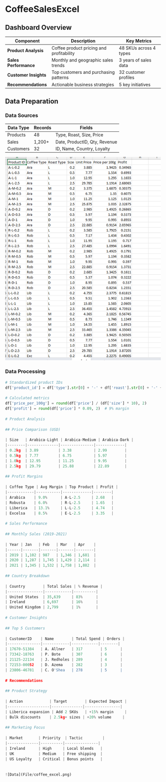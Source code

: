 # CoffeeSalesExcel

## Dashboard Overview
| Component | Description | Key Metrics |
|-----------|-------------|-------------|
| **Product Analysis** | Coffee product pricing and profitability | 48 SKUs across 4 types |
| **Sales Performance** | Monthly and geographic sales trends | 3 years of sales data |
| **Customer Insights** | Top customers and purchasing patterns | 32 customer profiles |
| **Recommendations** | Actionable business strategies | 5 key initiatives |

## Data Preparation
### Data Sources
| Data Type | Records | Fields |
|-----------|---------|--------|
| Products | 48 | Type, Roast, Size, Price |
| Sales | 1,200+ | Date, ProductID, Qty, Revenue |
| Customers | 32 | ID, Name, Country, Loyalty |

![Data](File/coffee_excel_model.png)

### Data Processing
```python
# Standardized product IDs
df['product_id'] = df['type'].str[0] + '-' + df['roast'].str[0] + '-' + df['size'].astype(str)

# Calculated metrics
df['price_per_100g'] = round(df['price'] / (df['size'] * 10), 2)
df['profit'] = round(df['price'] * 0.09, 2)  # 9% margin

# Product Analysis

## Price Comparison (USD)

| Size   | Arabica-Light | Arabica-Medium | Arabica-Dark |
|--------|--------------|---------------|-------------|
| 0.2kg  | 3.89         | 3.38          | 2.99        |
| 0.5kg  | 7.77         | 6.75          | 5.97        |
| 1.0kg  | 12.95        | 11.25         | 9.95        |
| 2.5kg  | 29.79        | 25.88         | 22.89       |

## Profit Margins

| Coffee Type | Avg Margin | Top Product | Profit |
|------------|-----------|-------------|--------|
| Arabica    | 9.0%      | A-L-2.5     | 2.68   |
| Robusta    | 6.0%      | R-L-2.5     | 1.65   |
| Liberica   | 13.1%     | L-L-2.5     | 4.74   |
| Excelsa    | 8.5%      | E-L-2.5     | 3.35   |

# Sales Performance

## Monthly Sales (2019-2021)

| Year | Jan   | Feb   | Mar   | Apr    |
|------|-------|-------|-------|--------|
| 2019 | 1,102 | 987   | 1,346 | 1,681  |
| 2020 | 1,287 | 1,745 | 1,429 | 2,114  |
| 2021 | 1,345 | 1,532 | 1,758 | 1,882  |

## Country Breakdown

| Country        | Total Sales | % Revenue |
|----------------|------------|----------|
| United States  | 35,639     | 83%      |
| Ireland        | 6,697      | 16%      |
| United Kingdom | 2,799      | 1%       |

# Customer Insights

## Top 5 Customers

| CustomerID    | Name        | Total Spend | Orders |
|---------------|------------|------------|--------|
| 17670-51384   | A. Allner   | 317        | 5      |
| 73342-18763   | P. Bote     | 307        | 6      |
| 21125-22134   | J. Redholes | 289        | 4      |
| 72153-00052   | D. Azema    | 282        | 3      |
| 23806-46781   | C. O'Shea   | 278        | 5      |

# Recommendations

## Product Strategy

| Action            | Target        | Expected Impact |
|-------------------|--------------|----------------|
| Liberica expansion | Add 2 SKUs   | +15% margin     |
| Bulk discounts    | 2.5kg+ sizes | +20% volume     |

## Marketing Focus

| Market       | Priority  | Tactic         |
|--------------|----------|---------------|
| Ireland      | High     | Local blends   |
| UK           | Medium   | Free shipping  |
| US Loyalty   | Critical | Bonus points   |


![Data](File/coffee_excel.png)

